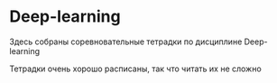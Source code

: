 # **Deep-learning**

Здесь собраны соревновательные тетрадки по дисциплине Deep-learning

Тетрадки очень хорошо расписаны, так что читать их не сложно 
